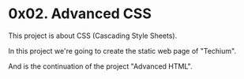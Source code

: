 # 0x02. Advanced CSS
This project is about CSS (Cascading Style Sheets).

In this project we're going to create the static web page of "Techium".

And is the continuation of the project "Advanced HTML".